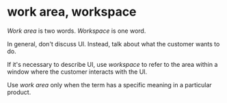 # work area, workspace

*Work area* is two words. *Workspace* is one word.

In general, don't discuss UI. Instead, talk about what the customer wants to do.

If it's necessary to describe UI, use *workspace* to refer to the area within a window where the customer interacts with the UI.

Use *work area* only when the term has a specific meaning in a particular product. 
